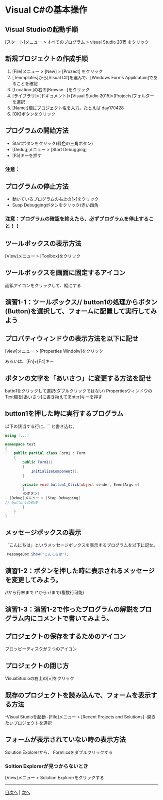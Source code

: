 # Visual C#の基本操作
## Visual Studioの起動手順
[スタート]メニュー > すべてのプログラム > visual Studio 2015 をクリック


## 新規プロジェクトの作成手順
1.	[File]メニュー > [New] > [Prozect] をクリック 
2.  [Tenmplates]から[Visual C#]を選んで、[Windows Forms Appilcatoin]であることを確認
3.	[Location:]の右の[Browse...]をクリック
4.	[ライブラリ]>[ドキュメント]>[Visual Studio 2015]>[Projects]フォルダーを選択
5.	[Name:]欄にプロジェクト名を入力。たとえば day170428
6.	[OK]ボタンをクリック

## プログラムの開始方法
- Startボタンをクリック(緑色の三角ボタン)
- [Dedug]メニュー > [Start Debugging]
- [F5]キーを押す

### 注意：

## プログラムの停止方法
- 動いているプログラムの右上の[×]をクリック
- Suop Debuggingボタンをクリック(赤い四角
### 注意：プログラムの確認を終えたら、必ずプログラムを停止すること！！

## ツールボックスの表示方法
[View]メニュー > [Toolbox]をクリック


## ツールボックスを画面に固定するアイコン
画鋲アイコンをクリックして、縦にする


## 演習1-1：ツールボックス// button1の処理からボタン(Button)を選択して、フォームに配置して実行してみよう



## プロパティウィンドウの表示方法を以下に記せ
[view]メニュー > [Properties Windolw]をクリック

あるいは、[Fn]+[F4]キー
## ボタンの文字を「あいさつ」に変更する方法を記せ
butto1をクリックして選択(ダブルクリックではない)
PropertiesウィンドウのText欄を[あいさつ]に書き換えて[Enter]キーを押す

## button1を押した時に実行するプログラム
以下の該当する行に、`` と書き込む。

```cs
using [...]

namespace test
{
    public partial class Form1 : Form
    {
        public Form1()
        {
            InitializeComponent();
        }

        private void button1_Click(object sender, EventArgs e)
        {
　　　　　のボタン)
- [Debug]メニュー > [Stop Debugging]
// button1の処理
        }
    }
}
```

## メッセージボックスの表示
「こんにちは」というメッセージボックスを表示するプログラムを以下に記せ。

```cs
 MessageBox.Show("こんにちは");
```

## 演習1-2：ボタンを押した時に表示されるメッセージを変更してみよう。
//から行末まで
/*から+/まで(複数行可能)

## 演習1-3：演習1-2で作ったプログラムの解説をプログラム内にコメントで書いてみよう。



## プロジェクトの保存をするためのアイコン
フロッピーディスクが２つのアイコン


## プロジェクトの閉じ方
VisualStudioの右上の[×]をクリック


## 既存のプロジェクトを読み込んで、フォームを表示する方法
-Visual Studioを起動
-[File]メニュー > [Recent Projects and Solutions]
-開きたいプロジェクトを選択

## フォームが表示されていない時の表示方法
Solution Explorerから、 Forml.csをダブルクリックする

### Soltion Explorerが見つからないとき
[View]メニュー > Solution Explorerをクリックする

---

[目次へ](README.md#%E7%9B%AE%E6%AC%A1) | [次へ](README.md#%E3%83%97%E3%83%AD%E3%82%B0%E3%83%A9%E3%83%9F%E3%83%B3%E3%82%B0%E3%81%AE%E8%82%9D)
